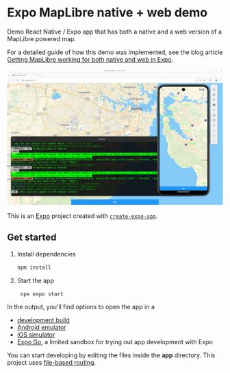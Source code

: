 # Expo MapLibre native + web demo

Demo React Native / Expo app that has both a native and a web version of a MapLibre powered map.

For a detailed guide of how this demo was implemented, see the blog article [Getting MapLibre working for both native and web in Expo](https://greenash.net.au/thoughts/2025/01/getting-maplibre-working-for-both-native-and-web-in-expo/).

![Expo MapLibre native + web demo screenshot](./assets/images/expo-maplibre-native-plus-web-demo-screenshot.jpg?raw=true)

This is an [Expo](https://expo.dev) project created with [`create-expo-app`](https://www.npmjs.com/package/create-expo-app).

## Get started

1. Install dependencies

   ```bash
   npm install
   ```

2. Start the app

   ```bash
    npx expo start
   ```

In the output, you'll find options to open the app in a

- [development build](https://docs.expo.dev/develop/development-builds/introduction/)
- [Android emulator](https://docs.expo.dev/workflow/android-studio-emulator/)
- [iOS simulator](https://docs.expo.dev/workflow/ios-simulator/)
- [Expo Go](https://expo.dev/go), a limited sandbox for trying out app development with Expo

You can start developing by editing the files inside the **app** directory. This project uses [file-based routing](https://docs.expo.dev/router/introduction).
